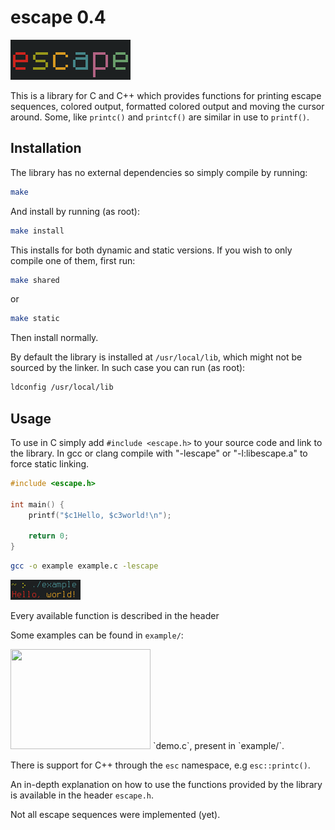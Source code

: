 # escape 0.4
<img src="https://raw.githubusercontent.com/jan-iwan/escape/main/docs/images/escape.png" width="192" height="64">

This is a library for C and C++ which provides functions for printing escape sequences, colored output, formatted colored output and moving the cursor around. Some, like `printc()` and `printcf()` are similar in use to `printf()`.

## Installation
The library has no external dependencies so simply compile by running:
```sh
make
```
And install by running (as root):
```sh
make install
```
This installs for both dynamic and static versions. If you wish to only compile one of them, first run:
```sh
make shared
```
or
```sh
make static
```
Then install normally.

By default the library is installed at `/usr/local/lib`, which might not be sourced by the linker.
In such case you can run (as root):
```sh
ldconfig /usr/local/lib
```

## Usage
To use in C simply add `#include <escape.h>` to your source code and link to the library. In gcc or clang compile with "-lescape" or "-l:libescape.a" to force static linking.
```c
#include <escape.h>

int main() {
    printf("$c1Hello, $c3world!\n");

    return 0;
}
```
```sh
gcc -o example example.c -lescape
```
<img src="https://raw.githubusercontent.com/jan-iwan/escape/main/docs/images/simple_example.png" width="112" height="32">

Every available function is described in the header

Some examples can be found in `example/`:

<img src="https://raw.githubusercontent.com/jan-iwan/escape/main/docs/images/demo.pn" width="224" height="160">
`demo.c`, present in `example/`.

There is support for C++ through the `esc` namespace, e.g `esc::printc()`.

An in-depth explanation on how to use the functions provided by the library is available in the header `escape.h`.

Not all escape sequences were implemented (yet).
